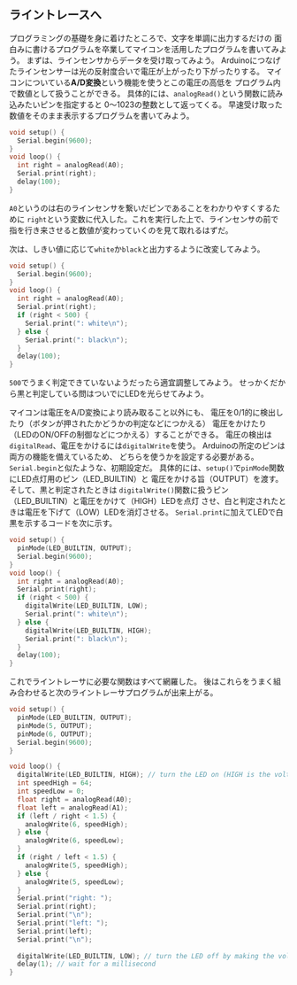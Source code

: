 ## ライントレースへ

プログラミングの基礎を身に着けたところで、文字を単調に出力するだけの
面白みに書けるプログラムを卒業してマイコンを活用したプログラムを書いてみよう。
まずは、ラインセンサからデータを受け取ってみよう。
Arduinoにつなげたラインセンサーは光の反射度合いで電圧が上がったり下がったりする。
マイコンについている**A/D変換**という機能を使うとこの電圧の高低を
プログラム内で数値として扱うことができる。
具体的には、`analogRead()`という関数に読み込みたいピンを指定すると
0〜1023の整数として返ってくる。
早速受け取った数値をそのまま表示するプログラムを書いてみよう。

```cpp
void setup() {
  Serial.begin(9600);
}
void loop() {
  int right = analogRead(A0);
  Serial.print(right);
  delay(100);
}
```

`A0`というのは右のラインセンサを繋いだピンであることをわかりやすくするために
`right`という変数に代入した。これを実行した上で、ラインセンサの前で
指を行き来させると数値が変わっていくのを見て取れるはずだ。

次は、しきい値に応じて`white`か`black`と出力するように改変してみよう。

```cpp
void setup() {
  Serial.begin(9600);
}
void loop() {
  int right = analogRead(A0);
  Serial.print(right);
  if (right < 500) {
    Serial.print(": white\n");
  } else {
    Serial.print(": black\n");
  }
  delay(100);
}
```

`500`でうまく判定できていないようだったら適宜調整してみよう。
せっかくだから黒と判定している問はついでにLEDを光らせてみよう。

マイコンは電圧をA/D変換により読み取ること以外にも、
電圧を0/1的に検出したり（ボタンが押されたかどうかの判定などにつかえる）
電圧をかけたり（LEDのON/OFFの制御などにつかえる）することができる。
電圧の検出は`digitalRead`、電圧をかけるには`digitalWrite`を使う。
Arduinoの所定のピンは両方の機能を備えているため、
どちらを使うかを設定する必要がある。`Serial.begin`と似たような、初期設定だ。
具体的には、`setup()`で`pinMode`関数にLED点灯用のピン（LED_BUILTIN）と
電圧をかける旨（OUTPUT）を渡す。そして、黒と判定されたときは
`digitalWrite()`関数に扱うピン（LED_BUILTIN）と電圧をかけて（HIGH）LEDを点灯
させ、白と判定されたときは電圧を下げて（LOW）LEDを消灯させる。
`Serial.print`に加えてLEDで白黒を示するコードを次に示す。

```cpp
void setup() {
  pinMode(LED_BUILTIN, OUTPUT);
  Serial.begin(9600);
}
void loop() {
  int right = analogRead(A0);
  Serial.print(right);
  if (right < 500) {
    digitalWrite(LED_BUILTIN, LOW);
    Serial.print(": white\n");
  } else {
    digitalWrite(LED_BUILTIN, HIGH);
    Serial.print(": black\n");
  }
  delay(100);
}
```

これでライントレーサに必要な関数はすべて網羅した。
後はこれらをうまく組み合わせると次のライントレーサプログラムが出来上がる。

```cpp
void setup() {
  pinMode(LED_BUILTIN, OUTPUT);
  pinMode(5, OUTPUT);
  pinMode(6, OUTPUT);
  Serial.begin(9600);
}

void loop() {
  digitalWrite(LED_BUILTIN, HIGH); // turn the LED on (HIGH is the voltage level)
  int speedHigh = 64;
  int speedLow = 0;
  float right = analogRead(A0);
  float left = analogRead(A1);
  if (left / right < 1.5) {
    analogWrite(6, speedHigh);
  } else {
    analogWrite(6, speedLow);
  }
  if (right / left < 1.5) {
    analogWrite(5, speedHigh);
  } else {
    analogWrite(5, speedLow);
  }
  Serial.print("right: ");
  Serial.print(right);
  Serial.print("\n");
  Serial.print("left: ");
  Serial.print(left);
  Serial.print("\n");
  
  digitalWrite(LED_BUILTIN, LOW); // turn the LED off by making the voltage LOW
  delay(1); // wait for a millisecond
}
```

